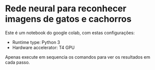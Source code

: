 # Rede neural para reconhecer imagens de gatos e cachorros
Este é um notebook do google colab, com estas configurações:
- Runtime type: Python 3
- Hardware accelerator: T4 GPU

Apenas execute em sequencia os comandos para ver os resultados em cada passo.
